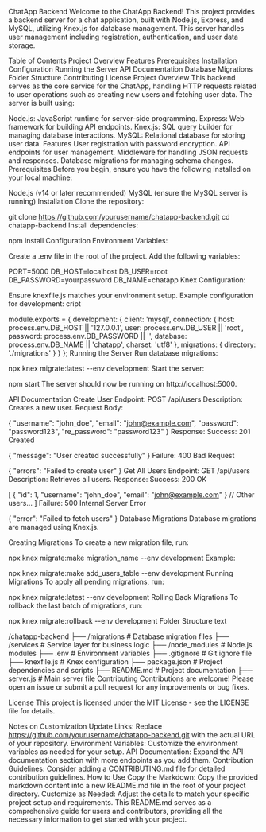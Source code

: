 ChatApp Backend
Welcome to the ChatApp Backend! This project provides a backend server for a chat application, built with Node.js, Express, and MySQL, utilizing Knex.js for database management. This server handles user management including registration, authentication, and user data storage.

Table of Contents
Project Overview
Features
Prerequisites
Installation
Configuration
Running the Server
API Documentation
Database Migrations
Folder Structure
Contributing
License
Project Overview
This backend serves as the core service for the ChatApp, handling HTTP requests related to user operations such as creating new users and fetching user data. The server is built using:

Node.js: JavaScript runtime for server-side programming.
Express: Web framework for building API endpoints.
Knex.js: SQL query builder for managing database interactions.
MySQL: Relational database for storing user data.
Features
User registration with password encryption.
API endpoints for user management.
Middleware for handling JSON requests and responses.
Database migrations for managing schema changes.
Prerequisites
Before you begin, ensure you have the following installed on your local machine:

Node.js (v14 or later recommended)
MySQL (ensure the MySQL server is running)
Installation
Clone the repository:

git clone https://github.com/yourusername/chatapp-backend.git
cd chatapp-backend
Install dependencies:

npm install
Configuration
Environment Variables:

Create a .env file in the root of the project.
Add the following variables:

PORT=5000
DB_HOST=localhost
DB_USER=root
DB_PASSWORD=yourpassword
DB_NAME=chatapp
Knex Configuration:

Ensure knexfile.js matches your environment setup. Example configuration for development:
cript

module.exports = {
development: {
client: 'mysql',
connection: {
host: process.env.DB_HOST || '127.0.0.1',
user: process.env.DB_USER || 'root',
password: process.env.DB_PASSWORD || '',
database: process.env.DB_NAME || 'chatapp',
charset: 'utf8'
},
migrations: {
directory: './migrations'
}
}
};
Running the Server
Run database migrations:

npx knex migrate:latest --env development
Start the server:

npm start
The server should now be running on http://localhost:5000.

API Documentation
Create User
Endpoint: POST /api/users
Description: Creates a new user.
Request Body:

{
"username": "john_doe",
"email": "john@example.com",
"password": "password123",
"re_password": "password123"
}
Response:
Success: 201 Created

{
"message": "User created successfully"
}
Failure: 400 Bad Request

{
"errors": "Failed to create user"
}
Get All Users
Endpoint: GET /api/users
Description: Retrieves all users.
Response:
Success: 200 OK

[
{
"id": 1,
"username": "john_doe",
"email": "john@example.com"
}
// Other users...
]
Failure: 500 Internal Server Error

{
"error": "Failed to fetch users"
}
Database Migrations
Database migrations are managed using Knex.js.

Creating Migrations
To create a new migration file, run:

npx knex migrate:make migration_name --env development
Example:

npx knex migrate:make add_users_table --env development
Running Migrations
To apply all pending migrations, run:

npx knex migrate:latest --env development
Rolling Back Migrations
To rollback the last batch of migrations, run:

npx knex migrate:rollback --env development
Folder Structure
text

/chatapp-backend
├── /migrations # Database migration files
├── /services # Service layer for business logic
├── /node_modules # Node.js modules
├── .env # Environment variables
├── .gitignore # Git ignore file
├── knexfile.js # Knex configuration
├── package.json # Project dependencies and scripts
├── README.md # Project documentation
├── server.js # Main server file
Contributing
Contributions are welcome! Please open an issue or submit a pull request for any improvements or bug fixes.

License
This project is licensed under the MIT License - see the LICENSE file for details.

Notes on Customization
Update Links: Replace https://github.com/yourusername/chatapp-backend.git with the actual URL of your repository.
Environment Variables: Customize the environment variables as needed for your setup.
API Documentation: Expand the API documentation section with more endpoints as you add them.
Contribution Guidelines: Consider adding a CONTRIBUTING.md file for detailed contribution guidelines.
How to Use
Copy the Markdown: Copy the provided markdown content into a new README.md file in the root of your project directory.
Customize as Needed: Adjust the details to match your specific project setup and requirements.
This README.md serves as a comprehensive guide for users and contributors, providing all the necessary information to get started with your project.
